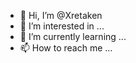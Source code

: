 - 👋 Hi, I’m @Xretaken
- 👀 I’m interested in ...
- 🌱 I’m currently learning ...
- 📫 How to reach me ...

<!---
Xretaken/Xretaken is a ✨ special ✨ repository because its `README.md` (this file) appears on your GitHub profile.
You can click the Preview link to take a look at your changes.
--->
